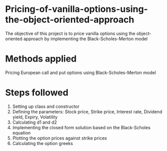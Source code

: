 # Pricing-of-vanilla-options-using-the-object-oriented-approach
The objective of this project is to price vanilla options using the object-oriented approach by implementing the Black-Scholes-Merton model
# Methods applied
Pricing European call and put options using Black-Scholes-Merton model
# Steps followed
  1. Setting up class and constructor
  2. Defining the parameters: Stock price, Strike price, Interest rate, Dividend yield, Expiry, Volatility
  3. Calculating d1 and d2
  4. Implementing the closed form solution based on the Black-Scholes equation
  5. Plotting the option prices against strike prices
  6. Calculating the option greeks
